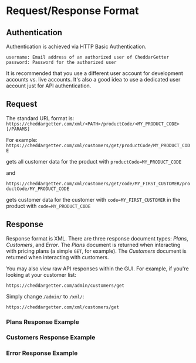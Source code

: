 # Request/Response Format

## Authentication

Authentication is achieved via HTTP Basic Authentication.

`username: Email address of an authorized user of CheddarGetter`
`password: Password for the authorized user`

It is recommended that you use a different user account for development accounts vs. live accounts.  It's also a good idea to use a dedicated user account just for API authentication.

## Request

The standard URL format is:
`https://cheddargetter.com/xml/<PATH>/productCode/<MY_PRODUCT_CODE>[/PARAMS]`

For example:
`https://cheddargetter.com/xml/customers/get/productCode/MY_PRODUCT_CODE`

gets all customer data for the product with `productCode=MY_PRODUCT_CODE`

and

`https://cheddargetter.com/xml/customers/get/code/MY_FIRST_CUSTOMER/productCode/MY_PRODUCT_CODE`

gets customer data for the customer with `code=MY_FIRST_CUSTOMER` in the product
with  `code=MY_PRODUCT_CODE`

## Response

Response format is XML.  There are three response document types: *Plans*,
*Customers*, and *Error*.  The *Plans* document is returned when interacting
with pricing plans (a simple `GET`, for example).  The *Customers* document is
returned when interacting with customers.

You may also view raw API responses within the GUI.  For example, if you're looking at your customer list:

`https://cheddargetter.com/admin/customers/get`

Simply change `/admin/` to `/xml/`:

`https://cheddargetter.com/xml/customers/get`

### Plans Response Example

<script src="https://gist.github.com/marcguyer/660077.js?file=plans.xml"></script>

### Customers Response Example

<script src="https://gist.github.com/marcguyer/660077.js?file=customers.xml"></script>

### Error Response Example

<script src="https://gist.github.com/marcguyer/660077.js?file=error.xml"></script>

